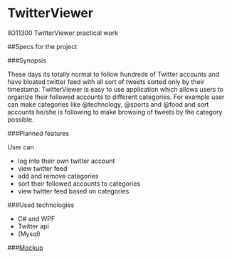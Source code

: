 # TwitterViewer
IIO11300 TwitterViewer practical work


##Specs for the project

###Synopsis

These days its totally normal to follow hundreds of Twitter accounts and have bloated twitter feed with all sort of tweets sorted only by their timestamp.
TwitterViewer is easy to use application which allows users to organize their followed accounts to different categories.
For example user can make categories like @technology, @sports and @food and sort accounts he/she is following to make browsing of tweets by the category possible.

###Planned features

User can
- log into their own twitter account
- view twitter feed
- add and remove categories
- sort their followed accounts to categories
- view twitter feed based on categories 

###Used technologies

- C# and WPF
- Twitter api
- (Mysql)


###[Mockup](https://www.fluidui.com/editor/live/preview/p_ATuJSUaPk9wtTt78KovlDBSTf5r2qsds.1458707283154)
